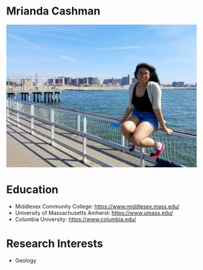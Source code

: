 # Mrianda Cashman
![Me](20170904.jpg)
# Education
- Middlesex Community College:  https://www.middlesex.mass.edu/
- University of Massachusetts Amherst:  https://www.umass.edu/
- Columbia University:  https://www.columbia.edu/

# Research Interests
- Geology
